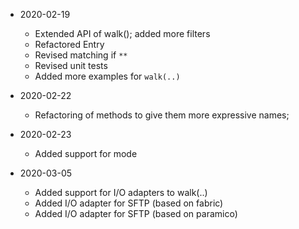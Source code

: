 * 2020-02-19
	* Extended API of walk(); added more filters
	* Refactored Entry
	* Revised matching if `**`
	* Revised unit tests
	* Added more examples for `walk(..)`

* 2020-02-22
	* Refactoring of methods to give them more expressive names;

* 2020-02-23
	* Added support for mode

* 2020-03-05
	* Added support for I/O adapters to walk(..)
	* Added I/O adapter for SFTP (based on fabric)
	* Added I/O adapter for SFTP (based on paramico)

